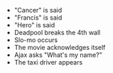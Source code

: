 - "Cancer" is said
- "Francis" is said
- "Hero" is said
- Deadpool breaks the 4th wall
- Slo-mo occurs
- The movie acknowledges itself
- Ajax asks "What's my name?"
- The taxi driver appears
